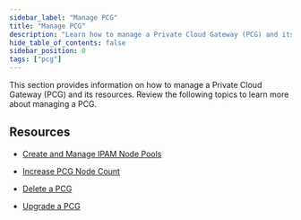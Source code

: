 ```yaml
---
sidebar_label: "Manage PCG"
title: "Manage PCG"
description: "Learn how to manage a Private Cloud Gateway (PCG) and its resources."
hide_table_of_contents: false
sidebar_position: 0
tags: ["pcg"]
---
```


This section provides information on how to manage a Private Cloud Gateway (PCG) and its resources. Review the following
topics to learn more about managing a PCG.

## Resources

- [Create and Manage IPAM Node Pools](./create-manage-node-pool.md)

- [Increase PCG Node Count](./scale-pcg-nodes.md)

- [Delete a PCG](./remove-pcg.md)

- [Upgrade a PCG](./pcg-upgrade.md)
